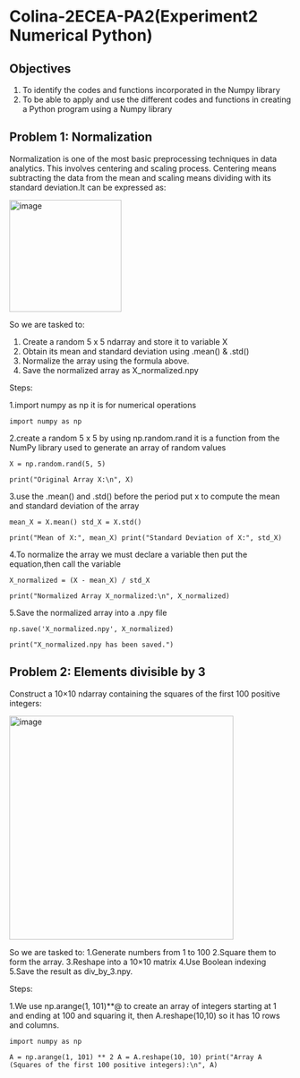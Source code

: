 # Colina-2ECEA-PA2(Experiment2 Numerical Python)

## Objectives
1. To identify the codes and functions incorporated in the Numpy library 
2. To be able to apply and use the different codes and functions in creating a Python program using a 
Numpy library 

## Problem 1: Normalization
Normalization is one of the most basic preprocessing techniques in 
data analytics. This involves centering and scaling process. Centering means subtracting the data from the 
mean and scaling means dividing with its standard deviation.It can be expressed as:

<img width="200" height="200" alt="image" src="https://github.com/user-attachments/assets/fb8cbe96-3d00-410b-83ec-3a3f428d9f65" />

So we are tasked to:
1. Create a random 5 x 5 ndarray and store it to variable X
2. Obtain its mean and standard deviation using .mean() & .std()
3. Normalize the array using the formula above.
4. Save the normalized array as X_normalized.npy

Steps:

1.import numpy as np it is for numerical operations

`
import numpy as np
`

2.create a random 5 x 5 by using np.random.rand it is a function from the NumPy library used to generate an array of random values

`
X = np.random.rand(5, 5)
`

`
print("Original Array X:\n", X)
`

3.use the .mean() and .std() before the period put x to compute the mean and standard deviation of the array

`
mean_X = X.mean()
std_X = X.std()
`

`
print("Mean of X:", mean_X)
print("Standard Deviation of X:", std_X)
`

4.To normalize the array we must declare  a variable then put the equation,then call the variable

`
X_normalized = (X - mean_X) / std_X
`

`
print("Normalized Array X_normalized:\n", X_normalized)
`

5.Save the normalized array into a .npy file

`
np.save('X_normalized.npy', X_normalized)
`

`
print("X_normalized.npy has been saved.")
`

## Problem 2: Elements divisible by 3

Construct a 10×10 ndarray containing the squares of the first 100 positive integers:

<img width="400" height="400" alt="image" src="https://github.com/user-attachments/assets/cd0b07ef-03b0-47ec-84c2-22132caa8588" />

So we are tasked to:
1.Generate numbers from 1 to 100
2.Square them to form the array.
3.Reshape into a 10×10 matrix
4.Use Boolean indexing 
5.Save the result as div_by_3.npy.

Steps:

1.We use np.arange(1, 101)**@ to create an array of integers starting at 1 and ending at 100 and squaring it, then A.reshape(10,10) so it has 10 rows and columns.

`
import numpy as np
`

`
A = np.arange(1, 101) ** 2
A = A.reshape(10, 10)
print("Array A (Squares of the first 100 positive integers):\n", A)
`


